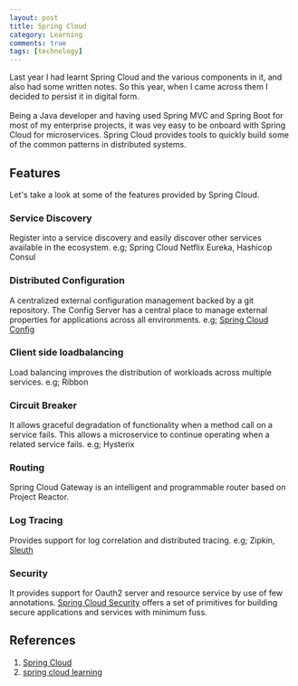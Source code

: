 ```yaml
---
layout: post
title: Spring Cloud
category: Learning
comments: true
tags: [technology]
---
```

Last year I had learnt Spring Cloud and the various components in it, and also had some written notes. So this year, when I came across them I decided to persist it in digital form. <br/><br/>
Being a Java developer and having used Spring MVC and Spring Boot for most of my enterprise projects, it was vey easy to be onboard with Spring Cloud for microservices. Spring Cloud provides tools to quickly build some of the common patterns in distributed systems.
<!-- more -->  

## Features
Let's take a look at some of the features provided by Spring Cloud.

### Service Discovery
Register into a service discovery and easily discover other services available in the ecosystem.
e.g; Spring Cloud Netflix Eureka, Hashicop Consul

### Distributed Configuration
A centralized external configuration management backed by a git repository. The Config Server has a central place to manage external properties for applications across all environments.
e.g; [Spring Cloud Config](https://spring.io/projects/spring-cloud-config)

### Client side loadbalancing
Load balancing improves the distribution of workloads across multiple services.
e.g; Ribbon

### Circuit Breaker
It allows graceful degradation of functionality when a method call on a service fails. This allows a microservice to continue operating when a related service fails.
e.g; Hysterix

### Routing
Spring Cloud Gateway is an intelligent and programmable router based on Project Reactor.

### Log Tracing
Provides support for log correlation and distributed tracing.
e.g; Zipkin, [Sleuth](https://spring.io/projects/spring-cloud-sleuth)

### Security
It provides support for Oauth2 server and resource service by use of few annotations. [Spring Cloud Security](https://spring.io/projects/spring-cloud-security) offers a set of primitives for building secure applications and services with minimum fuss. 

## References
1. [Spring Cloud](https://spring.io/projects/spring-cloud)
2. [spring cloud learning](https://github.com/ae-app-labs/spring-cloud-learning)
